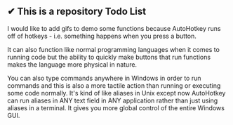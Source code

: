 ## ✔ This is a repository Todo List

I would like to add gifs to demo some functions because AutoHotkey runs off of hotkeys - i.e. something happens when you press a button. 

It can also function like normal programming languages when it comes to running code but the ability to quickly make buttons that run functions makes the language more physical in nature. 

You can also type commands anywhere in Windows in order to run commands and this is also a more tactile action than running or executing some code normally. It's kind of like aliases in Unix except now AutoHotkey can run aliases in ANY text field in ANY application rather than just using aliases in a terminal. It gives you more global control of the entire Windows GUI.

